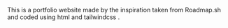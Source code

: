 This is a portfolio website made by the inspiration taken from Roadmap.sh and coded using html and tailwindcss .
